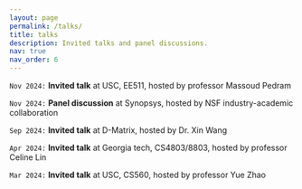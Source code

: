 ```yaml
---
layout: page
permalink: /talks/
title: talks
description: Invited talks and panel discussions.
nav: true
nav_order: 6
---
```


`Nov 2024:` **Invited talk** at USC, EE511, hosted by professor Massoud Pedram

`Nov 2024:` **Panel discussion** at Synopsys, hosted by NSF industry-academic collaboration

`Sep 2024:` **Invited talk** at D-Matrix, hosted by Dr. Xin Wang

`Apr 2024:` **Invited talk** at Georgia tech, CS4803/8803, hosted by professor Celine Lin

`Mar 2024:` **Invited talk** at USC, CS560, hosted by professor Yue Zhao
